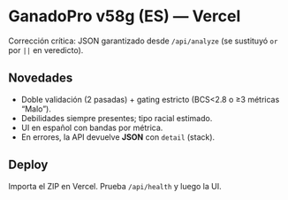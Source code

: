 # GanadoPro v58g (ES) — Vercel
Corrección crítica: JSON garantizado desde `/api/analyze` (se sustituyó `or` por `||` en veredicto).

## Novedades
- Doble validación (2 pasadas) + gating estricto (BCS<2.8 o ≥3 métricas “Malo”).
- Debilidades siempre presentes; tipo racial estimado.
- UI en español con bandas por métrica.
- En errores, la API devuelve **JSON** con `detail` (stack).

## Deploy
Importa el ZIP en Vercel. Prueba `/api/health` y luego la UI.
